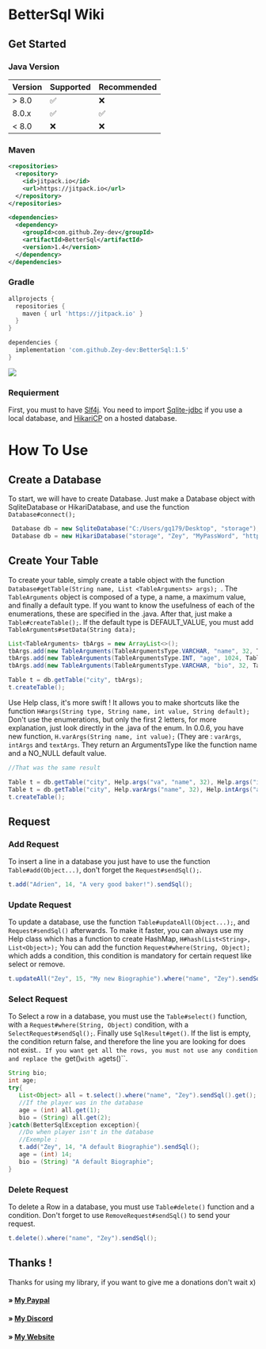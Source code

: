 # BetterSql Wiki
 
## Get Started

### Java Version 

| Version | Supported          |Recommended       | 
| ------- | ------------------ |------------------|
| > 8.0   | :white_check_mark: |:x:               |
| 8.0.x   | :white_check_mark: |:white_check_mark:|
| < 8.0   | :x:                |:x:               |

### Maven

```xml
<repositories>
  <repository>
    <id>jitpack.io</id>
    <url>https://jitpack.io</url>
  </repository>
</repositories>

<dependencies>
  <dependency>
    <groupId>com.github.Zey-dev</groupId>
    <artifactId>BetterSql</artifactId>
    <version>1.4</version>
  </dependency>
</dependencies>
```
### Gradle

```gradle
allprojects {
  repositories {
    maven { url 'https://jitpack.io' }
  }
}

dependencies {
  implementation 'com.github.Zey-dev:BetterSql:1.5'
}
```
[![](https://jitpack.io/v/Zey-dev/BetterSql.svg)](https://jitpack.io/#Zey-dev/BetterSql)

### Requierment 

First, you must to have [Slf4j](https://mvnrepository.com/artifact/org.slf4j). You need to import [Sqlite-jdbc](https://mvnrepository.com/artifact/org.xerial/sqlite-jdbc) if you use a local database, and [HikariCP](https://mvnrepository.com/artifact/com.zaxxer/HikariCP) on a hosted database.

# How To Use

## Create a Database 
To start, we will have to create Database. 
Just make a Database object with SqliteDatabase or HikariDatabase, and use the function ``Database#connect();``
```Java
 Database db = new SqliteDatabase("C:/Users/gq179/Desktop", "storage");
 Database db = new HikariDatabase("storage", "Zey", "MyPassWord", "https://github.com/database", 3306, 20);
```

## Create Your Table
To create your table, simply create a table object with the function ``Database#getTable(String name, List <TableArguments> args); ``. The `` TableArguments`` object is composed of a type, a name, a maximum value, and finally a default type. If you want to know the usefulness of each of the enumerations, these are specified in the .java. After that, just make a `` Table#createTable(); ``. If the default type is DEFAULT_VALUE, you must add ``TableArguments#setData(String data);``
```Java
List<TableArguments> tbArgs = new ArrayList<>();
tbArgs.add(new TableArguments(TableArgumentsType.VARCHAR, "name", 32, TableDefaultArgumentsType.NO));
tbArgs.add(new TableArguments(TableArgumentsType.INT, "age", 1024, TableDefaultArgumentsType.NO));
tbArgs.add(new TableArguments(TableArgumentsType.VARCHAR, "bio", 32, TableDefaultArgumentsType.DEFAULT_VALUE).setData("Default Biographie Set !"));

Table t = db.getTable("city", tbArgs);
t.createTable();
```
Use Help class, it's more swift ! It allows you to make shortcuts like the function ``H#args(String type, String name, int value, String default);`` Don't use the enumerations, but only the first 2 letters, for more explanation, just look directly in the .java of the enum. In 0.0.6, you have new function, ``H.varArgs(String name, int value);`` (They are : ``varArgs``, ``intArgs`` and ``textArgs``. They return an ArgumentsType like the function name and a NO_NULL default value.

```Java
//That was the same result

Table t = db.getTable("city", Help.args("va", "name", 32), Help.args("in", "age", 1024, "no"), Help.args("te", "bio", 1024, "no");
Table t = db.getTable("city", Help.varArgs("name", 32), Help.intArgs("age", 4), Help.textArgs("bio", 1024));
t.createTable();
```
## Request

### Add Request

To insert a line in a database you just have to use the function ``Table#add(Object...)``, don't forget the ``Request#sendSql();``.
```java
t.add("Adrien", 14, "A very good baker!").sendSql();
```

### Update Request

To update a database, use the function ``Table#updateAll(Object...);``, and ``Request#sendSql()`` afterwards. To make it faster, you can always use my Help class which has a function to create HashMap, ``H#hash(List<String>, List<Object>);`` You can add the function ``Request#where(String, Object);`` which adds a condition, this condition is mandatory for certain request like select or remove.
```java
t.updateAll("Zey", 15, "My new Biographie").where("name", "Zey").sendSql();
```

### Select Request

To Select a row in a database, you must use the ``Table#select()`` function, with a ``Request#where(String, Object)`` condition, with a ``SelectRequest#sendSql();``.  Finally use ``SqlResult#get()``. If the list is empty, the condition return false, and therefore the line you are looking for does not exist.``. If you want get all the rows, you must not use any condition and replace the ``get()`` with a ``gets()``.
```java
String bio;
int age;
try{
   List<Object> all = t.select().where("name", "Zey").sendSql().get();
   //If the player was in the database
   age = (int) all.get(1);
   bio = (String) all.get(2);
}catch(BetterSqlException exception){ 
   //Do when player isn't in the database
   //Exemple :
   t.add("Zey", 14, "A default Biographie").sendSql();
   age = (int) 14;
   bio = (String) "A default Biographie"; 
}
```
### Delete Request 

To delete a Row in a database, you must use ``Table#delete()`` function and a condition. Don't forget to use ``RemoveRequest#sendSql()`` 
to send your request.

```java
t.delete().where("name", "Zey").sendSql();
```

## Thanks !

Thanks for using my library, if you want to give me a donations don't wait x) 

#### » [My Paypal](https://www.paypal.me/zeydev)
#### » [My Discord](https://discord.gg/BDbexTa)
#### » [My Website](https://zey-dev.fr)
